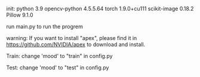 init:
python         3.9
opencv-python  4.5.5.64
torch          1.9.0+cu111
scikit-image   0.18.2
Pillow         9.1.0

run main.py to run the progrem

warning: If you want to install "apex", please find it in https://github.com/NVIDIA/apex to download and install.

Train:
change 'mood' to "train" in config.py


Test:
change 'mood' to "test" in config.py

